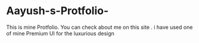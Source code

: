 # Aayush-s-Protfolio-
This is mine Protfolio. You can check about me on this site . i have used one of mine Premium UI for the luxurious design
